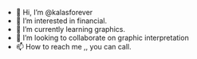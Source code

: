 - 👋 Hi, I’m @kalasforever
- 👀 I’m interested in financial.
- 🌱 I’m currently learning graphics.
- 💞️ I’m looking to collaborate on graphic interpretation
- 📫 How to reach me ,, you can call.

<!---
kalasforever/kalasforever is a ✨ special ✨ repository because its `README.md` (this file) appears on your GitHub profile.
You can click the Preview link to take a look at your changes.
--->
